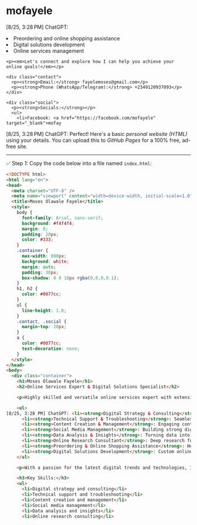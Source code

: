 # mofayele
[8/25, 3:28 PM] ChatGPT: <li>Preordering and online shopping assistance</li>
      <li>Digital solutions development</li>
      <li>Online services management</li>
    </ul>

    <p><em>Let's connect and explore how I can help you achieve your online goals!</em></p>

    <div class="contact">
      <p><strong>Email:</strong> fayelemoses@gmail.com</p>
      <p><strong>Phone (WhatsApp/Telegram):</strong> +2349120937093</p>
    </div>

    <div class="social">
      <p><strong>Socials:</strong></p>
      <ul>
        <li>Facebook: <a href="https://facebook.com/mofayele" target="_blank">mofay
[8/25, 3:28 PM] ChatGPT: Perfect! Here's a basic *personal website (HTML)* using your details. You can upload this to *GitHub Pages* for a 100% free, ad-free site.

---

✅ Step 1: Copy the code below into a file named `index.html`:

```html
<!DOCTYPE html>
<html lang="en">
<head>
  <meta charset="UTF-8" />
  <meta name="viewport" content="width=device-width, initial-scale=1.0"/>
  <title>Moses Olawale Fayele</title>
  <style>
    body {
      font-family: Arial, sans-serif;
      background: #f4f4f4;
      margin: 0;
      padding: 20px;
      color: #333;
    }
    .container {
      max-width: 800px;
      background: white;
      margin: auto;
      padding: 30px;
      box-shadow: 0 0 10px rgba(0,0,0,0.1);
    }
    h1, h2 {
      color: #0077cc;
    }
    ul {
      line-height: 1.8;
    }
    .contact, .social {
      margin-top: 20px;
    }
    a {
      color: #0077cc;
      text-decoration: none;
    }
  </style>
</head>
<body>
  <div class="container">
    <h1>Moses Olawale Fayele</h1>
    <h2>Online Services Expert & Digital Solutions Specialist</h2>

    <p>Highly skilled and versatile online services expert with extensive experience in providing innovative digital solutions. Proficient in a wide range of skills, including:</p>

    <ul>
[8/25, 3:28 PM] ChatGPT: <li><strong>Digital Strategy & Consulting</strong>: Tailored strategies to drive business growth.</li>
      <li><strong>Technical Support & Troubleshooting</strong>: Seamless issue resolution.</li>
      <li><strong>Content Creation & Management</strong>: Engaging content for online platforms.</li>
      <li><strong>Social Media Management</strong>: Building strong digital presence.</li>
      <li><strong>Data Analysis & Insights</strong>: Turning data into smart decisions.</li>
      <li><strong>Online Research Consultant</strong>: Deep research for business insights.</li>
      <li><strong>Preordering & Online Shopping Assistance</strong>: Helping with online purchases.</li>
      <li><strong>Digital Solutions Development</strong>: Custom online tools and platforms.</li>
    </ul>

    <p>With a passion for the latest digital trends and technologies, I deliver high-quality online services to help clients succeed.</p>

    <h3>Key Skills:</h3>
    <ul>
      <li>Digital strategy and consulting</li>
      <li>Technical support and troubleshooting</li>
      <li>Content creation and management</li>
      <li>Social media management</li>
      <li>Data analysis and insights</li>
      <li>Online research consulting</li>
